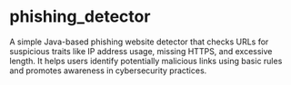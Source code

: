 # phishing_detector
A simple Java-based phishing website detector that checks URLs for suspicious traits like IP address usage, missing HTTPS, and excessive length. It helps users identify potentially malicious links using basic rules and promotes awareness in cybersecurity practices.
